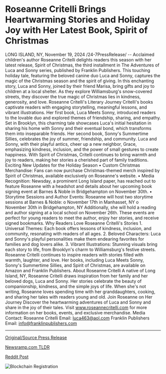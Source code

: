 # Roseanne Critelli Brings Heartwarming Stories and Holiday Joy with Her Latest Book, Spirit of Christmas

LONG ISLAND, NY, November 19, 2024 /24-7PressRelease/ -- Acclaimed children's author Roseanne Critelli delights readers this season with her latest release, Spirit of Christmas, the third installment in The Adventures of Luca and Sonny series, published by Franklin Publishers. This touching holiday tale, featuring the beloved canine duo Luca and Sonny, captures the magic of the Christmas season and the spirit of giving.  In this enchanting story, Luca and Sonny, joined by their friend Marisa, bring gifts and joy to children at a local shelter. As they explore Williamsburg's snow-covered streets, they discover the true magic of Christmas lies in kindness, generosity, and love.  Roseanne Critelli's Literary Journey Critelli's books captivate readers with engaging storytelling, meaningful lessons, and vibrant illustrations. Her first book, Luca Meets Sonny, introduced readers to the lovable duo and explored themes of friendship, sharing, and empathy. Set in Brooklyn, this charming tale showcases Luca's initial hesitation in sharing his home with Sonny and their eventual bond, which transforms them into inseparable friends.  Her second book, Sonny's Summertime Sillies, celebrates the joy of summer, friendship, and community. Luca and Sonny, with their playful antics, cheer up a new neighbor, Grace, emphasizing kindness, inclusion, and the power of small gestures to create happiness.  With Spirit of Christmas, Critelli continues to bring warmth and joy to readers, making her stories a cherished part of family traditions.  Exciting New Updates for the Holiday Season •	Custom Christmas Merchandise: Fans can now purchase Christmas-themed merch inspired by Spirit of Christmas, available exclusively on Roseanne's website. •	Media Recognition: Newsday, a prominent Long Island paper, has reached out to feature Roseanne with a headshot and details about her upcoming book signing event at Barnes & Noble in Bridgehampton on November 30th. •	Storytime Sessions and Author Events: Roseanne will host two storytime sessions at Barnes & Noble: o	November 17th in Manhasset, NY o	November 30th in Bridgehampton, NY  Additionally, she will hold a reading and author signing at a local school on November 26th. These events are perfect for young readers to meet the author, enjoy her stories, and receive signed bookmarks.  Why Readers Love Roseanne Critelli's Stories 1.	Universal Themes: Each book offers lessons of kindness, inclusion, and community, resonating with readers of all ages. 2.	Beloved Characters: Luca and Sonny's playful personalities make them endearing favorites for families and dog lovers alike. 3.	Vibrant Illustrations: Stunning visuals bring each story to life, from Brooklyn's charm to Williamsburg's festive streets.  Roseanne Critelli continues to inspire readers with stories filled with warmth, laughter, and love. Her books, including Luca Meets Sonny, Sonny's Summertime Sillies, and Spirit of Christmas, are available on Amazon and Franklin Publishers.  About Roseanne Critelli A native of Long Island, NY, Roseanne Critelli draws inspiration from her family and her beloved dogs, Luca and Sonny. Her stories celebrate the beauty of companionship, kindness, and the simple joys of life. When she's not writing, Roseanne loves spending time with her granddaughters, cooking, and sharing her tales with readers young and old.  Join Roseanne on Her Journey Discover the heartwarming adventures of Luca and Sonny and share in the joy of their tales. Visit www.roseannecritelli.com for more information on her books, events, and exclusive merchandise.  Media Contact: Roseanne Critelli Email: luca463@aol.com  Franklin Publishers Email: info@franklinpublishers.com 

---

[Original/Source Press Release](https://www.24-7pressrelease.com/press-release/516318/roseanne-critelli-brings-heartwarming-stories-and-holiday-joy-with-her-latest-book-spirit-of-christmas)
                    

[Newsramp.com TLDR](https://newsramp.com/curated-news/children-s-author-roseanne-critelli-delights-readers-with-new-release-spirit-of-christmas/23f87c6f3ac64758f9571a897685f961) 

 



[Reddit Post](https://www.reddit.com/r/BookNews/comments/1gusfrs/childrens_author_roseanne_critelli_delights/) 



![Blockchain Registration](https://cdn.newsramp.app/24-7PressRelease/qrcode/2411/19/lossmJKR.webp)
